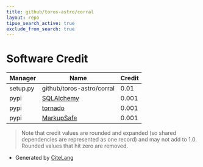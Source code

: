 ```yaml
---
title: github/toros-astro/corral
layout: repo
tipue_search_active: true
exclude_from_search: true
---
```

# Software Credit

|Manager|Name|Credit|
|-------|----|------|
|setup.py|github/toros-astro/corral|0.01|
|pypi|[SQLAlchemy](https://www.sqlalchemy.org)|0.001|
|pypi|[tornado](http://www.tornadoweb.org/)|0.001|
|pypi|[MarkupSafe](https://palletsprojects.com/p/markupsafe/)|0.001|


> Note that credit values are rounded and expanded (so shared dependencies are represented as one record) and may not add to 1.0. Rounded values that hit zero are removed.


- Generated by [CiteLang](https://github.com/vsoch/citelang)
